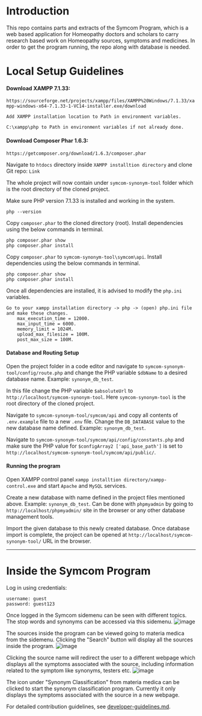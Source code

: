 # Introduction
This repo contains parts and extracts of the Symcom Program, which is a web based application for Homeopathy doctors and scholars to carry research based work on Homeopathy sources, symptoms and medicines.
In order to get the program running, the repo along with database is needed. 

# Local Setup Guidelines
#### Download XAMPP 7.1.33: 
`https://sourceforge.net/projects/xampp/files/XAMPP%20Windows/7.1.33/xampp-windows-x64-7.1.33-1-VC14-installer.exe/download`

```
Add XAMPP installation location to Path in environment variables.

C:\xampp\php to Path in environment variables if not already done.
```


#### Download Composer Phar 1.6.3: 
`https://getcomposer.org/download/1.6.3/composer.phar`

Navigate to `htdocs` directory inside `XAMPP installtion directory` and clone Git repo: 
`Link`

The whole project will now contain under `symcom-synonym-tool` folder which is the root directory of the cloned project.

Make sure PHP version 7.1.33 is installed and working in the system.
```
php --version
```

Copy `composer.phar` to the cloned directory (root).
Install dependencies using the below commands in terminal.
```
php composer.phar show
php composer.phar install
```

Copy `composer.phar` to  `symcom-synonym-tool\symcom\api`.
Install dependencies using the below commands in terminal.
```
php composer.phar show
php composer.phar install
```

Once all dependencies are installed, it is advised to modify the `php.ini` variables.
```
Go to your xampp installation directory -> php -> (open) php.ini file and make these changes.
    max_execution_time = 12000.
    max_input_time = 6000.
    memory_limit = 1024M.
    upload_max_filesize = 100M.
    post_max_size = 100M.
```
#### Database and Routing Setup
Open the project folder in a code editor and navigate to `symcom-synonym-tool/config/route.php` and change the PHP variable `$dbName` to a desired database name. Example: `synonym_db_test`.

In this file change the PHP variable `$absoluteUrl` to `http://localhost/symcom-synonym-tool`. Here `symcom-synonym-tool` is the root directory of the cloned project.

Navigate to `symcom-synonym-tool/symcom/api` and copy all contents of `.env.example` file to a new `.env` file. Change the `DB_DATABASE` value to the new database name defined. Example: `synonym_db_test`.

Navigate to `symcom-synonym-tool/symcom/api/config/constants.php` and make sure the PHP value for `$configArray2 ['api_base_path']` is set to `http://localhost/symcom-synonym-tool/symcom/api/public/`.


#### Running the program
Open XAMPP control panel `xampp installtion directory/xampp-control.exe` and start `Apache` and `MySQL` services.

Create a new database with name defined in the project files mentioned above. Example: `synonym_db_test`. Can be done with `phpmyadmin` by going to `http://localhost/phpmyadmin/` site in the browser or any other database management tools.

Import the given database to this newly created database. Once database import is complete, the project can be opened at `http://localhost/symcom-synonym-tool/` URL in the browser.

<hr>

# Inside the Symcom Program
Log in using credentials:
```
username: guest
password: guest123
```

Once logged in the Symcom sidemenu can be seen with different topics. The stop words and synonyms can be accessed via this sidemenu.
![image](https://github.com/user-attachments/assets/d4d0b6b7-ffa4-4864-b4f1-8231e208fc14)

The sources inside the program can be viewed going to materia medica from the sidemenu.
Clicking the "Search" button will display all the sources inside the program.
![image](https://github.com/user-attachments/assets/5a77d9d9-c7a0-4637-8211-35bc37ab3b6b)

Clicking the source name will redirect the user to a different webpage which displays all the symptoms associated with the source, including information related to the symptom like synonyms, testers etc.
![image](https://github.com/user-attachments/assets/8685b8fc-49e8-4ed4-89c0-a86e5c0278ec)

The icon under "Synonym Classification" from materia medica can be clicked to start the synonym classification program. Currently it only displays the symptoms associated with the source in a new webpage.

For detailed contribution guidelines, see [developer-guidelines.md](./developer-guidelines.md).







